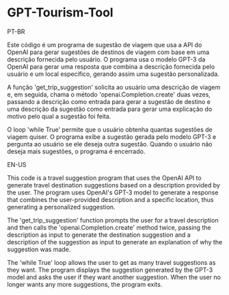 # GPT-Tourism-Tool

PT-BR 

Este código é um programa de sugestão de viagem que usa a API do OpenAI para gerar sugestões de destinos de viagem com base em uma descrição fornecida pelo usuário. O programa usa o modelo GPT-3 da OpenAI para gerar uma resposta que combina a descrição fornecida pelo usuário e um local específico, gerando assim uma sugestão personalizada.

A função 'get_trip_suggestion' solicita ao usuário uma descrição de viagem e, em seguida, chama o método 'openai.Completion.create' duas vezes, passando a descrição como entrada para gerar a sugestão de destino e uma descrição da sugestão como entrada para gerar uma explicação do motivo pelo qual a sugestão foi feita.

O loop 'while True' permite que o usuário obtenha quantas sugestões de viagem quiser. O programa exibe a sugestão gerada pelo modelo GPT-3 e pergunta ao usuário se ele deseja outra sugestão. Quando o usuário não deseja mais sugestões, o programa é encerrado.


EN-US 

This code is a travel suggestion program that uses the OpenAI API to generate travel destination suggestions based on a description provided by the user. The program uses OpenAI's GPT-3 model to generate a response that combines the user-provided description and a specific location, thus generating a personalized suggestion.

The 'get_trip_suggestion' function prompts the user for a travel description and then calls the 'openai.Completion.create' method twice, passing the description as input to generate the destination suggestion and a description of the suggestion as input to generate an explanation of why the suggestion was made.

The 'while True' loop allows the user to get as many travel suggestions as they want. The program displays the suggestion generated by the GPT-3 model and asks the user if they want another suggestion. When the user no longer wants any more suggestions, the program exits.
